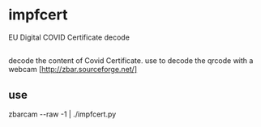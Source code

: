 # impfcert
EU Digital COVID Certificate decode

## 

decode the content of Covid Certificate. 
use to decode the qrcode with a webcam
[http://zbar.sourceforge.net/]

## use 

zbarcam --raw -1  | ./impfcert.py

